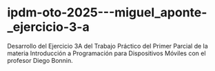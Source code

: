 # ipdm-oto-2025---miguel_aponte-_ejercicio-3-a
Desarrollo del Ejercicio 3A del Trabajo Práctico del Primer Parcial de la materia Introducción a Programación para Dispositivos Móviles con el profesor Diego Bonnin.
